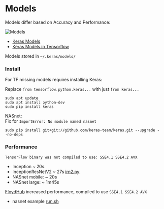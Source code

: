 # Models

Models differ based on Accuracy and Performance:

![Models](https://github.com/EN10/KerasInception/raw/master/images/Models.jpg)

* [Keras Models](https://keras.io/applications)   
* [Keras Models in Tensorflow](https://www.tensorflow.org/api_docs/python/tf/keras/applications)

Models stored in `~/.keras/models/`

### Install

For TF missing models requires installing Keras:

Replace `from tensorflow.python.keras...` with just `from keras...`

    sudo apt update 
    sudo apt install python-dev 
    sudo pip install keras

NASnet:     
Fix for `ImportError: No module named nasnet`

    sudo pip install git+git://github.com/keras-team/keras.git --upgrade --no-deps

### Performance

`TensorFlow binary was not compiled to use: SSE4.1 SSE4.2 AVX`

* Inception ~ 20s
* InceptionResNetV2 ~ 27s   [irn2.py](https://github.com/EN10/KerasInception/blob/master/irn2.py)
* NASnet mobile: ~   20s
* NASnet large:  ~   1m45s

[FloydHub](https://github.com/EN10/FloydHub) increased performance, compiled to use `SSE4.1 SSE4.2 AVX`

* nasnet example [run.sh](https://github.com/EN10/KerasInception/blob/master/models/run.sh)